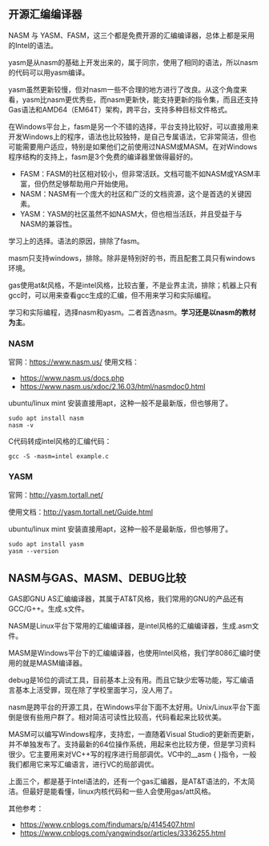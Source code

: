 ## 开源汇编编译器
NASM 与 YASM、FASM，这三个都是免费开源的汇编编译器，总体上都是采用的Intel的语法。

yasm是从nasm的基础上开发出来的，属于同宗，使用了相同的语法，所以nasm的代码可以用yasm编译。

yasm虽然更新较慢，但对nasm一些不合理的地方进行了改良。从这个角度来看，yasm比nasm更优秀些，而nasm更新快，能支持更新的指令集，而且还支持Gas语法和AMD64（EM64T）架构，跨平台，支持多种目标文件格式。

在Windows平台上，fasm是另一个不错的选择，平台支持比较好，可以直接用来开发Windows上的程序，语法也比较独特，是自己专属语法，它非常简洁，但也可能需要用户适应，特别是如果他们之前使用过NASM或MASM。在对Windows程序结构的支持上，fasm是3个免费的编译器里做得最好的。
- FASM：FASM的社区相对较小，但非常活跃。文档可能不如NASM或YASM丰富，但仍然足够帮助用户开始使用。
- NASM：NASM有一个庞大的社区和广泛的文档资源，这个是首选的关键因素。
- YASM：YASM的社区虽然不如NASM大，但也相当活跃，并且受益于与NASM的兼容性。

学习上的选择。语法的原因，排除了fasm。

masm只支持windows，排除。除非是特别好的书，而且配套工具只有windows环境。

gas使用at&t风格，不是intel风格，比较古董，不是业界主流，排除；机器上只有gcc时，可以用来查看gcc生成的汇编，但不用来学习和实际编程。

学习和实际编程，选择nasm和yasm。二者首选nasm。**学习还是以nasm的教材为主**。

### NASM
官网：https://www.nasm.us/
使用文档：
- https://www.nasm.us/docs.php
- https://www.nasm.us/xdoc/2.16.03/html/nasmdoc0.html

ubuntu/linux mint 安装直接用apt，这种一般不是最新版，但也够用了。

```
sudo apt install nasm
nasm -v
```

C代码转成intel风格的汇编代码：

```
gcc -S -masm=intel example.c
```

### YASM
官网：http://yasm.tortall.net/

使用文档：http://yasm.tortall.net/Guide.html

ubuntu/linux mint 安装直接用apt，这种一般不是最新版，但也够用了。

```
sudo apt install yasm
yasm --version
```

## NASM与GAS、MASM、DEBUG比较
GAS即GNU AS汇编编译器，其属于AT&T风格，我们常用的GNU的产品还有GCC/G++。生成.s文件。

NASM是Linux平台下常用的汇编编译器，是intel风格的汇编编译器，生成.asm文件。

MASM是Windows平台下的汇编编译器，也使用Intel风格，我们学8086汇编时使用的就是MASM编译器。

debug是16位的调试工具，目前基本上没有用。而且它缺少宏等功能，写汇编语言基本上活受罪，现在除了学校里面学习，没人用了。

nasm是跨平台的开源工具，在Windows平台下面不太好用。Unix/Linux平台下面倒是很有些用户群了。相对简洁可读性比较高，代码看起来比较优美。

MASM可以编写Windows程序，支持宏，一直随着Visual Studio的更新而更新，并不单独发布了。支持最新的64位操作系统，用起来也比较方便，但是学习资料很少。它主要用来对VC++写的程序进行局部调优。VC中的__asm { }指令，一般我们都用它来写汇编语言，进行VC的局部调优。

上面三个，都是基于Intel语法的，还有一个gas汇编器，是AT&T语法的，不太简洁。但最好是能看懂，linux内核代码和一些人会使用gas/att风格。

其他参考：
- https://www.cnblogs.com/findumars/p/4145407.html
- https://www.cnblogs.com/yangwindsor/articles/3336255.html
